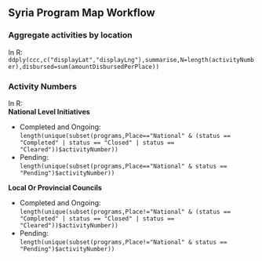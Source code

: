 ## Syria Program Map Workflow

### Aggregate activities by location
In R:
`ddply(ccc,c("displayLat","displayLng"),summarise,N=length(activityNumber),disbursed=sum(amountDisbursedPerPlace))`


### Activity Numbers
In R:  
**National Level Initiatives**
  - Completed and Ongoing:   
  `length(unique(subset(programs,Place=="National" & (status == "Completed" | status == "Closed" | status == "Cleared"))$activityNumber))`
  - Pending:  
  `length(unique(subset(programs,Place=="National" & status == "Pending")$activityNumber))`
  
**Local Or Provincial Councils**
  - Completed and Ongoing:  
  `length(unique(subset(programs,Place!="National" & (status == "Completed" | status == "Closed" | status == "Cleared"))$activityNumber))`
  - Pending:  
  `length(unique(subset(programs,Place!="National" & status == "Pending")$activityNumber))`  
